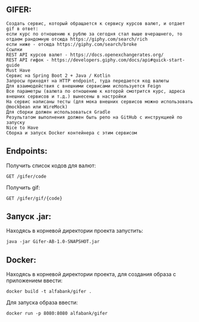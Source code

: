 GIFER:
---
```
Создать сервис, который обращается к сервису курсов валют, и отдает gif в ответ:
если курс по отношению к рублю за сегодня стал выше вчерашнего, то отдаем рандомную отсюда https://giphy.com/search/rich
если ниже - отсюда https://giphy.com/search/broke
Ссылки
REST API курсов валют - https://docs.openexchangerates.org/
REST API гифок - https://developers.giphy.com/docs/api#quick-start-guide
Must Have
Сервис на Spring Boot 2 + Java / Kotlin
Запросы приходят на HTTP endpoint, туда передается код валюты
Для взаимодействия с внешними сервисами используется Feign
Все параметры (валюта по отношению к которой смотрится курс, адреса внешних сервисов и т.д.) вынесены в настройки
На сервис написаны тесты (для мока внешних сервисов можно использовать @mockbean или WireMock)
Для сборки должен использоваться Gradle
Результатом выполнения должен быть репо на GitHub с инструкцией по запуску
Nice to Have
Сборка и запуск Docker контейнера с этим сервисом
```

Endpoints:
---
 
Получить список кодов для валют:
```
GET /gifer/code
```  
Получить gif:
```
GET /gifer/gif/{code}
```
Запуск .jar:
---

Находясь в корневой директории проекта запустить:
```
java -jar Gifer-AB-1.0-SNAPSHOT.jar
```
Docker:
---

Находясь в корневой директории проекта, для создания образа c приложением ввести:
```  
docker build -t alfabank/gifer . 
```

Для запуска образа ввести:
```
docker run -p 8080:8080 alfabank/gifer 
```